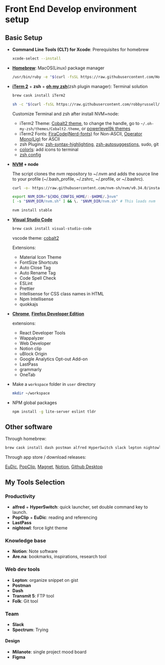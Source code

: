 # Front End Develop environment setup

## Basic Setup

- **Command Line Tools (CLT) for Xcode**: Prerequisites for homebrew

  ```sh
  xcode-select --install
  ```

- **[Homebrew](https://brew.sh/)**: MacOS(Linux) package manager

  ```sh
  /usr/bin/ruby -e "$(curl -fsSL https://raw.githubusercontent.com/Homebrew/install/master/install)"
  ```

- **[iTerm 2](https://www.iterm2.com/)** + **zsh** + **[oh my zsh](https://github.com/robbyrussell/oh-my-zsh)**(zsh plugin manager): Terminal solution

  ```sh
  brew cask install iTerm2
  ```

  ```sh
  sh -c "$(curl -fsSL https://raw.githubusercontent.com/robbyrussell/oh-my-zsh/master/tools/install.sh)"
  ```

  Customize Terminal and zsh after install NVM+node:

  - iTerm2 Theme: [Cobalt2 theme](https://github.com/wesbos/Cobalt2-iterm), to change the handle, go to `~/.oh-my-zsh/themes/Cobalt2.theme`, or [powerlevel9k themes](https://github.com/bhilburn/powerlevel9k#installation)
  - iTerm2 Fonts: [FiraCode(Nerd-fonts)](https://github.com/ryanoasis/nerd-fonts/releases) for Non-ASCII, [Operator Mono(Lig)](https://github.com/kiliman/operator-mono-lig) for ASCII
  - zsh Plugins: [zsh-syntax-highlighting](https://github.com/zsh-users/zsh-syntax-highlighting), [zsh-autosuggestions](https://github.com/zsh-users/zsh-autosuggestions), sudo, git
  - [colorls](https://github.com/athityakumar/colorls): add icons to terminal
  - [zsh config](https://gist.github.com/wenqili/00ad5a338dee9ce408d98caea9dfcc33)

- **[NVM](https://github.com/nvm-sh/nvm) + node**

  The script clones the nvm repository to ~/.nvm and adds the source line to your profile (~/.bash_profile, ~/.zshrc, ~/.profile, or ~/.bashrc).

  ```sh
  curl -o- https://raw.githubusercontent.com/nvm-sh/nvm/v0.34.0/install.sh | bash
  ```

  ```sh
  export NVM_DIR="${XDG_CONFIG_HOME/:-$HOME/.}nvm"
  [ -s "$NVM_DIR/nvm.sh" ] && \. "$NVM_DIR/nvm.sh" # This loads nvm
  ```

  ```sh
  nvm install stable
  ```

- **[Visual Studio Code](https://code.visualstudio.com/download)**

  ```sh
  brew cask install visual-studio-code
  ```

  vscode theme: [cobalt2](https://github.com/wesbos/cobalt2-vscode)

  Extensions:

  - Material Icon Theme
  - FontSize Shortcuts
  - Auto Close Tag
  - Auto Rename Tag
  - Code Spell Check
  - ESLint
  - Prettier
  - Intellisense for CSS class names in HTML
  - Npm Intellisense
  - quokkajs

- **[Chrome](https://www.google.com/chrome/)**, **[Firefox Developer Edition](https://www.mozilla.org/en-US/firefox/developer/)**

  extensions:

  - React Developer Tools
  - Wappalyzer
  - Web Developer
  - Notion clip
  - uBlock Origin
  - Google Analytics Opt-out Add-on
  - LastPass
  - grammarly
  - OneTab

- Make a `workspace` folder in `user` directory

  ```sh
  mkdir ~/workspace
  ```

- NPM global packages

  ```sh
  npm install -g lite-server eslint tldr
  ```

## Other software

Through homebrew:

```sh
brew cask install dash postman alfred HyperSwitch slack lepton nightowl
```

Through app store / download releases:

[EuDic](https://www.eudic.net/eudic/mac_dictionary.aspx), [PopClip](https://pilotmoon.com/popclip/), [Magnet](https://magnet.crowdcafe.com/), [Notion](https://www.notion.so/desktop), [Github Desktop](https://desktop.github.com/)

## My Tools Selection

### Productivity

- **alfred** + **HyperSwitch**: quick launcher, set double command key to launch.
- **PopClip** + **EuDic**: reading and referencing
- **LastPass**
- **nightowl**: force light theme

### Knowledge base

- **Notion**: Note software
- **Are.na**: bookmarks, inspirations, research tool

### Web dev tools

- **Lepton**: organize snippet on gist
- **Postman**
- **Dash**
- **Transmit 5**: FTP tool
- **Folk**: Git tool

### Team

- **Slack**
- **Spectrum**: Trying

#### Design

- **Milanote**: single project mood board
- **Figma**
